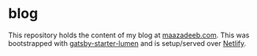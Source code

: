 # blog

This repository holds the content of my blog at [maazadeeb.com](https://maazadeeb.com). This was bootstrapped with [gatsby-starter-lumen](git+https://github.com/alxshelepenok/gatsby-starter-lumen.git) and is setup/served over [Netlify](netlify.com).
